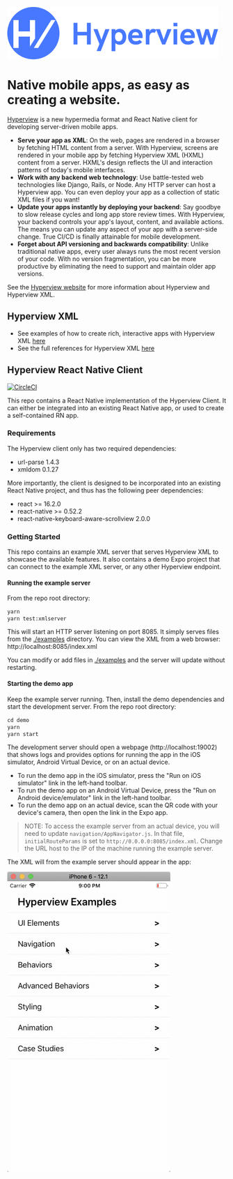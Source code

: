 [![logo](./demo/assets/images/icon_small.png)](https://hyperview.org)
# Native mobile apps, as easy as creating a website.

[Hyperview](https://hyperview.org) is a new hypermedia format and React Native client for developing server-driven mobile apps.

- **Serve your app as XML**: On the web, pages are rendered in a browser by fetching HTML content from a server. With Hyperview, screens are rendered in your mobile app by fetching Hyperview XML (HXML) content from a server. HXML's design reflects the UI and interaction patterns of today's mobile interfaces.
- **Work with any backend web technology**: Use battle-tested web technologies like Django, Rails, or Node. Any HTTP server can host a Hyperview app. You can even deploy your app as a collection of static XML files if you want!
- **Update your apps instantly by deploying your backend**: Say goodbye to slow release cycles and long app store review times. With Hyperview, your backend controls your app's layout, content, and available actions. The means you can update any aspect of your app with a server-side change. True CI/CD is finally attainable for mobile development.
- **Forget about API versioning and backwards compatibility**:  Unlike traditional native apps, every user always runs the most recent version of your code. With no version fragmentation, you can be more productive by eliminating the need to support and maintain older app versions.

See the [Hyperview website](https://hyperview.org) for more information about Hyperview and Hyperview XML.

## Hyperview XML
- See examples of how to create rich, interactive apps with Hyperview XML [here](https://hyperview.org/docs/example_navigation)
- See the full references for Hyperview XML [here](https://hyperview.org/docs/reference_screen)

## Hyperview React Native Client
[![CircleCI](https://circleci.com/gh/Instawork/hyperview.svg?style=svg)](https://circleci.com/gh/Instawork/hyperview)

This repo contains a React Native implementation of the Hyperview Client. It can either be integrated into an existing React Native app, or used to create a self-contained RN app.

### Requirements
The Hyperview client only has two required dependencies:
- url-parse 1.4.3
- xmldom 0.1.27

More importantly, the client is designed to be incorporated into an existing React Native project, and thus has the following peer dependencies:
- react >= 16.2.0
- react-native >= 0.52.2
- react-native-keyboard-aware-scrollview 2.0.0

### Getting Started
This repo contains an example XML server that serves Hyperview XML to showcase the available features. 
It also contains a demo Expo project that can connect to the example XML server, or any other Hyperview endpoint.

#### Running the example server
From the repo root directory:
```
yarn
yarn test:xmlserver
```
This will start an HTTP server listening on port 8085. It simply serves files from the [./examples](/examples) directory. You can view the XML from a web browser: http://localhost:8085/index.xml

You can modify or add files in [./examples](/examples) and the server will update without restarting.

#### Starting the demo app
Keep the example server running. Then, install the demo dependencies and start the development server. From the repo root directory:
```
cd demo
yarn
yarn start
```
The development server should open a webpage (http://localhost:19002) that shows logs and provides options for running the app in the iOS simulator, Android Virtual Device, or on an actual device.
- To run the demo app in the iOS simulator, press the "Run on iOS simulator" link in the left-hand toolbar.
- To run the demo app on an Android Virtual Device, press the "Run on Android device/emulator" link in the left-hand toolbar.
- To run the demo app on an actual device, scan the QR code with your device's camera, then open the link in the Expo app.
> NOTE: To access the example server from an actual device, you will need to update `navigation/AppNavigator.js`. In that file, `initialRouteParams` is set to `http://0.0.0.0:8085/index.xml`. Change the URL host to the IP of the machine running the example server.

The XML will from the example server should appear in the app:

![example](./demo/assets/images/example.gif)
